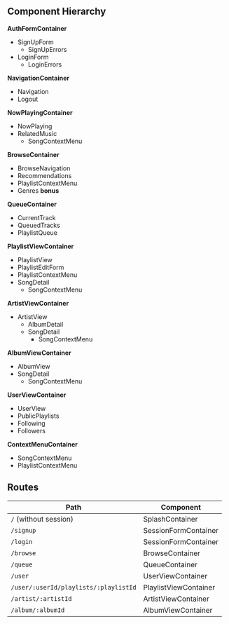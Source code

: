 ## Component Hierarchy

**AuthFormContainer**
- SignUpForm
  - SignUpErrors
- LoginForm
  - LoginErrors

**NavigationContainer**
- Navigation
- Logout

**NowPlayingContainer**
- NowPlaying
- RelatedMusic
  - SongContextMenu

**BrowseContainer**
- BrowseNavigation
- Recommendations
- PlaylistContextMenu
- Genres **bonus**

**QueueContainer**
- CurrentTrack
- QueuedTracks
- PlaylistQueue

**PlaylistViewContainer**
- PlaylistView
- PlaylistEditForm
- PlaylistContextMenu
- SongDetail
  - SongContextMenu

**ArtistViewContainer**
- ArtistView
  - AlbumDetail
  - SongDetail
    - SongContextMenu

**AlbumViewContainer**
- AlbumView
- SongDetail
  - SongContextMenu

**UserViewContainer**
- UserView
- PublicPlaylists
- Following
- Followers

**ContextMenuContainer**
- SongContextMenu
- PlaylistContextMenu

## Routes

| Path                                  | Component             |
|---------------------------------------|-----------------------|
| `/` (without session)                 | SplashContainer       |
| `/signup`                             | SessionFormContainer  |
| `/login`                              | SessionFormContainer  |
| `/browse`                             | BrowseContainer       |
| `/queue`                              | QueueContainer        |
| `/user`                               | UserViewContainer     |
| `/user/:userId/playlists/:playlistId` | PlaylistViewContainer |
| `/artist/:artistId`                   | ArtistViewContainer   |
| `/album/:albumId`                     | AlbumViewContainer    |
